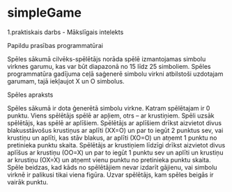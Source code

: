 # simpleGame
1.praktiskais darbs - Mākslīgais intelekts

Papildu prasības programmatūrai 

Spēles sākumā cilvēks-spēlētājs norāda spēlē izmantojamas simbolu virknes garumu, kas var būt diapazonā no 15 līdz 25 simboliem. Spēles programmatūra gadījuma ceļā saģenerē simbolu virkni atbilstoši uzdotajam garumam, tajā iekļaujot X un O simbolus. 

Spēles apraksts 

Spēles sākumā ir dota ģenerētā simbolu virkne. Katram spēlētajam ir 0 punktu. Viens spēlētājs spēlē ar apļiem, otrs – ar krustiņiem. Spēli uzsāk spēlētājs, kas spēlē ar aplīšiem. Spēlētājs ar aplīšiem drīkst aizvietot divus blakusstāvošus krustiņus  ar aplīti (XX=O) un par to iegūt 2 punktus sev, vai krustiņu un aplīti, kas stāv blakus, ar aplīti (XO=O) un atņemt 1 punktu no pretinieka punktu skaita. Spēlētājs ar krustiņiem līdzīgi drīkst aizvietot divus aplīšus ar krustiņu (OO=X) un par to iegūt 1 punktu sev un aplīti un krustiņu ar krustiņu (OX=X) un atņemt vienu punktu no pretinieka punktu skaita. Spēle beidzas, kad kāds no spēlētājiem nevar izdarīt gājienu, vai simbolu virknē ir palikusi tikai viena figūra. Uzvar spēlētājs, kam spēles beigās ir vairāk punktu. 
